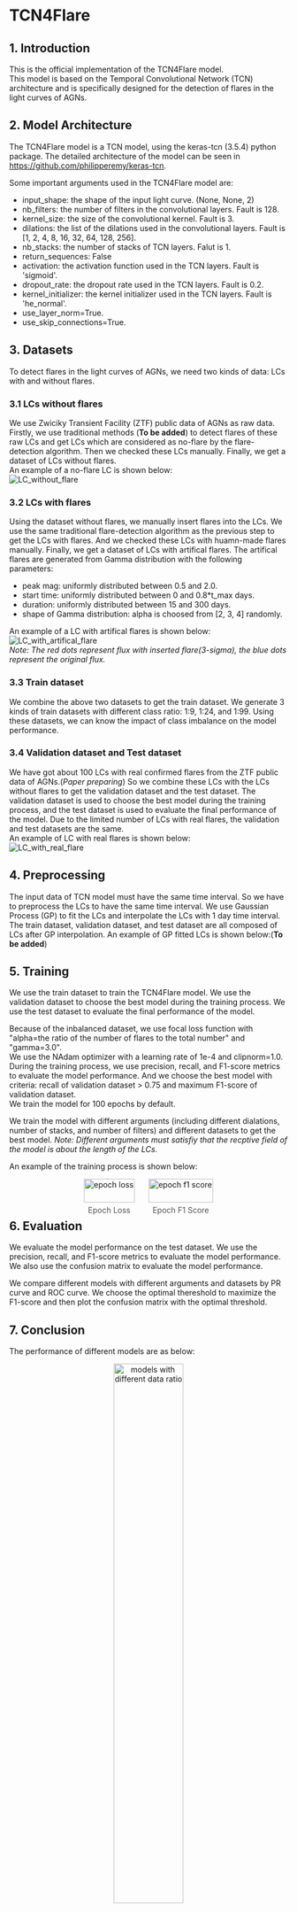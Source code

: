 # TCN4Flare

## 1. Introduction
This is the official implementation of the TCN4Flare model.  
This model is based on the Temporal Convolutional Network (TCN) architecture and is specifically designed for the detection of flares in the light curves of AGNs.  

## 2. Model Architecture
The TCN4Flare model is a TCN model, using the keras-tcn (3.5.4) python package. The detailed architecture of the model can be seen in https://github.com/philipperemy/keras-tcn.

Some important arguments used in the TCN4Flare model are:
- input_shape: the shape of the input light curve. (None, None, 2)
- nb_filters: the number of filters in the convolutional layers. Fault is 128.
- kernel_size: the size of the convolutional kernel. Fault is 3.
- dilations: the list of the dilations used in the convolutional layers. Fault is [1, 2, 4, 8, 16, 32, 64, 128, 256].
- nb_stacks: the number of stacks of TCN layers. Falut is 1.
- return_sequences: False
- activation: the activation function used in the TCN layers. Fault is 'sigmoid'.
- dropout_rate: the dropout rate used in the TCN layers. Fault is 0.2.
- kernel_initializer: the kernel initializer used in the TCN layers. Fault is 'he_normal'.
- use_layer_norm=True.
- use_skip_connections=True.

## 3. Datasets
To detect flares in the light curves of AGNs, we need two kinds of data: LCs with and without flares.

### 3.1 LCs without flares
We use Zwiciky Transient Facility (ZTF) public data of AGNs as raw data. Firstly, we use traditional methods (**To be added**) to detect flares of these raw LCs and get LCs which are considered as no-flare by the flare-detection algorithm. Then we checked these LCs manually. Finally, we get a dataset of LCs without flares.  
An example of a no-flare LC is shown below:  
![LC_without_flare](example_fig/LC_without_flare.png)

### 3.2 LCs with flares
Using the dataset without flares, we manually insert flares into the LCs. We use the same traditional flare-detection algorithm as the previous step to get the LCs with flares. And we checked these LCs with huamn-made flares manually. Finally, we get a dataset of LCs with artifical flares.
The artifical flares are generated from Gamma distribution with the following parameters:
- peak mag: uniformly distributed between 0.5 and 2.0.
- start time: uniformly distributed between 0 and 0.8*t_max days.
- duration: uniformly distributed between 15 and 300 days.
- shape of Gamma distribution: alpha is choosed from [2, 3, 4] randomly.

An example of a LC with artifical flares is shown below:
![LC_with_artifical_flare](example_fig/LC_with_artifical_flare.png)  
*Note: The red dots represent flux with inserted flare(3-sigma), the blue dots represent the original flux.*

### 3.3 Train dataset
We combine the above two datasets to get the train dataset. We generate 3 kinds of train datasets with different class ratio: 1:9, 1:24, and 1:99. Using these datasets, we can know the impact of class imbalance on the model performance.

### 3.4 Validation dataset and Test dataset
We have got about 100 LCs with real confirmed flares from the ZTF public data of AGNs.(*Paper preparing*) So we combine these LCs with the LCs without flares to get the validation dataset and the test dataset. The validation dataset is used to choose the best model during the training process, and the test dataset is used to evaluate the final performance of the model. Due to the limited number of LCs with real flares, the validation and test datasets are the same.  
An example of LC with real flares is shown below:  
![LC_with_real_flare](example_fig/LC_with_real_flare.png)
## 4. Preprocessing
The input data of TCN model must have the same time interval. So we have to preprocess the LCs to have the same time interval. We use Gaussian Process (GP) to fit the LCs and interpolate the LCs with 1 day time interval.  
The train dataset, validation dataset, and test dataset are all composed of LCs after GP interpolation.
An example of GP fitted LCs is shown below:(**To be added**)

## 5. Training
We use the train dataset to train the TCN4Flare model. We use the validation dataset to choose the best model during the training process. We use the test dataset to evaluate the final performance of the model.

Because of the inbalanced dataset, we use focal loss function with "alpha=the ratio of the number of flares to the total number" and "gamma=3.0".  
We use the NAdam optimizer with a learning rate of 1e-4 and clipnorm=1.0.  
During the training process, we use precision, recall, and F1-score metrics to evaluate the model performance. And we choose the best model with criteria: recall of validation dataset > 0.75 and maximum F1-score of validation dataset.  
We train the model for 100 epochs by default.

We train the model with different arguments (including different dialations, number of stacks, and number of filters) and different datasets to get the best model.
*Note: Different arguments must satisfiy that the recptive field of the model is about the length of the LCs.*

An example of the training process is shown below:  
<div style="text-align: center; display: flex; justify-content: center;">
  <div style="margin-right: 25px;">
    <img src="example_fig/epoch_loss.svg" alt="epoch loss" style="width: 100%; height: auto;">
    <div style="font-size: 14px; color: #555; margin-top: 5px;">Epoch Loss</div>
  </div>
  <div>
    <img src="example_fig/epoch_f1.svg" alt="epoch f1 score" style="width: 100%; height: auto;">
    <div style="font-size: 14px; color: #555; margin-top: 5px;">Epoch F1 Score</div>
  </div>
</div>




## 6. Evaluation
We evaluate the model performance on the test dataset. We use the precision, recall, and F1-score metrics to evaluate the model performance. We also use the confusion matrix to evaluate the model performance.

We compare different models with different arguments and datasets by PR curve and ROC curve. We choose the optimal thereshold to maximize the F1-score and then plot the confusion matrix with the optimal threshold.


## 7. Conclusion
The performance of different models are as below:  
<div style="text-align: center;">
    <img src="fig/compare_models_different_data_ratio.png" alt="models with different data ratio" style="width: 50%; height: auto;">
    <div style="font-size: 14px; color: #555; margin-top: 5px;">Models with Different Data Ratio</div>
</div>

<div style="text-align: center;">
    <img src="fig/compare_models_different_models.png" alt="models with different arguments" style="width: 50%; height: auto;">
    <div style="font-size: 14px; color: #555; margin-top: 5px;">Models with Different Arguments</div>
The best model with default arguments is trained on the train dataset with ratio 1:9. This model have a recall of about 0.7 and precision of about 0.8. The confusion matrix shows below: 
<div style="text-align: center;">
    <img src="fig/Confusion_Matrix_TCN4Flare_128_3_256_1_0.2_9:1.png" alt="confusion matrix" style="width: 50%; height: auto;">
    <div style="font-size: 14px; color: #555; margin-top: 5px;">Confusion Matrix</div>
</div>

